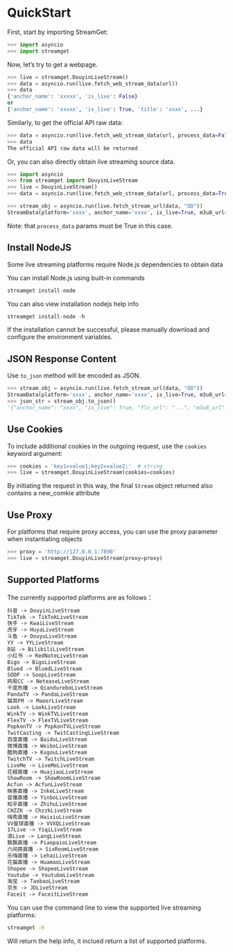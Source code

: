 # QuickStart

First, start by importing StreamGet:

```python
>>> import asyncio
>>> import streamget
```

Now, let’s try to get a webpage.

```python
>>> live = streamget.DouyinLiveStream()
>>> data = asyncio.run(live.fetch_web_stream_data(url))
>>> data
{'anchor_name': 'xxxxx', 'is_live': False}
or
{'anchor_name': 'xxxxx', 'is_live': True, 'title': 'xxxx', ...}
```

Similarly, to get the official API raw data:

```python
>>> data = asyncio.run(live.fetch_web_stream_data(url, process_data=False))
>>> data
The official API raw data will be returned
```

Or, you can also directly obtain live streaming source data.

```python
>>> import asyncio
>>> from streamget import DouyinLiveStream
>>> live = DouyinLiveStream()
>>> data = asyncio.run(live.fetch_web_stream_data(url, process_data=True))

>>> stream_obj = asyncio.run(live.fetch_stream_url(data, "OD"))
StreamData(platform='xxxx', anchor_name='xxxx', is_live=True, m3u8_url="xxx"...)

```

Note: that `process_data` params must be True in this case.

## Install NodeJS

Some live streaming platforms require Node.js dependencies to obtain data

You can install Node.js using built-in commands

```python
streamget install-node
```

You can also view installation nodejs help info

```python
streamget install-node -h
```

If the installation cannot be successful, please manually download and configure the environment variables.

## JSON Response Content

Use `to_json` method will be encoded as JSON.

```python
>>> stream_obj = asyncio.run(live.fetch_stream_url(data, "OD"))
StreamData(platform='xxxx', anchor_name='xxxx', is_live=True, m3u8_url="xxx"...)
>>> json_str = stream_obj.to_json()
'{"anchor_name": "xxxx", "is_live": True, "flv_url": "...", "m3u8_url": "..."}'
```

## Use Cookies

To include additional cookies in the outgoing request, use the `cookies` keyword argument:

```python
>>> cookies = 'key1=value1;key2=value2;'  # string
>>> live = streamget.DouyinLiveStream(cookies=cookies)
```

By initiating the request in this way, the final `Stream` object returned also contains a new_comkie attribute

## Use Proxy

For platforms that require proxy access, you can use the proxy parameter when instantiating objects

```python
>>> proxy = 'http://127.0.0.1:7890'
>>> live = streamget.DouyinLiveStream(proxy=proxy)
```

## Supported Platforms

The currently supported platforms are as follows：

```markdown
抖音 -> DouyinLiveStream
TikTok -> TikTokLiveStream
快手 -> KwaiLiveStream
虎牙 -> HuyaLiveStream
斗鱼 -> DouyuLiveStream
YY -> YYLiveStream
B站 -> BilibiliLiveStream
小红书 -> RedNoteLiveStream
Bigo -> BigoLiveStream
Blued -> BluedLiveStream
SOOP -> SoopLiveStream
网易CC -> NeteaseLiveStream
千度热播 -> QiandureboLiveStream
PandaTV -> PandaLiveStream
猫耳FM -> MaoerLiveStream
Look -> LookLiveStream
WinkTV -> WinkTVLiveStream
FlexTV -> FlexTVLiveStream
PopkonTV -> PopkonTVLiveStream
TwitCasting -> TwitCastingLiveStream
百度直播 -> BaiduLiveStream
微博直播 -> WeiboLiveStream
酷狗直播 -> KugouLiveStream
TwitchTV -> TwitchLiveStream
LiveMe -> LiveMeLiveStream
花椒直播 -> HuajiaoLiveStream
ShowRoom -> ShowRoomLiveStream
Acfun -> AcfunLiveStream
映客直播 -> InkeLiveStream
音播直播 -> YinboLiveStream
知乎直播 -> ZhihuLiveStream
CHZZK -> ChzzkLiveStream
嗨秀直播 -> HaixiuLiveStream
VV星球直播 -> VVXQLiveStream
17Live -> YiqiLiveStream
浪Live -> LangLiveStream
飘飘直播 -> PiaopaioLiveStream
六间房直播 -> SixRoomLiveStream
乐嗨直播 -> LehaiLiveStream
花猫直播 -> HuamaoLiveStream
Shopee -> ShopeeLiveStream
Youtube -> YoutubeLiveStream
淘宝 -> TaobaoLiveStream
京东 -> JDLiveStream
Faceit -> FaceitLiveStream
```

You can use the command line to view the supported live streaming platforms:

```bash
streamget -h
```

Will return the help info, it inclued return a list of supported platforms.

